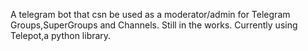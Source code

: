 A telegram bot that csn be used as a moderator/admin for Telegram Groups,SuperGroups and Channels.
Still in the works.
Currently using Telepot,a python library.
